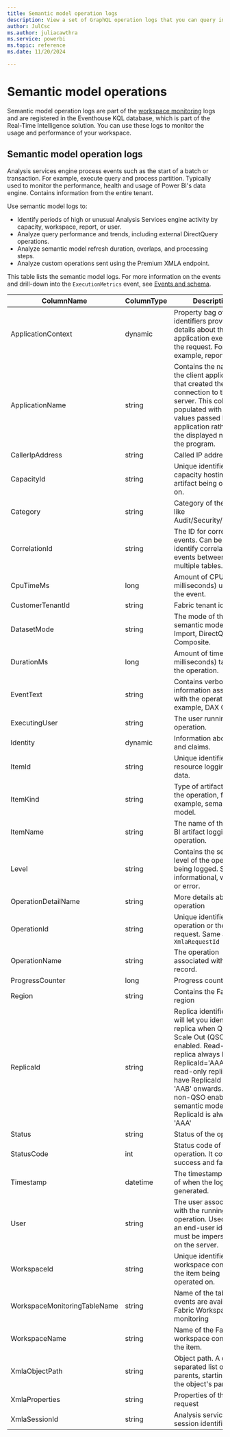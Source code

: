```yaml
---
title: Semantic model operation logs
description: View a set of GraphQL operation logs that you can query in your Fabric workspace monitoring database.
author: JulCsc
ms.author: juliacawthra
ms.service: powerbi
ms.topic: reference
ms.date: 11/20/2024

---
```


# Semantic model operations

Semantic model operation logs are part of the [workspace monitoring](/fabric/get-started/workspace-monitoring-overview) logs and are registered in the Eventhouse KQL database, which is part of the Real-Time Intelligence solution. You can use these logs to monitor the usage and performance of your workspace.

## Semantic model operation logs

Analysis services engine process events such as the start of a batch or transaction. For example, execute query and process partition. Typically used to monitor the performance, health and usage of Power BI's data engine. Contains information from the entire tenant.

Use semantic model logs to:

* Identify periods of high or unusual Analysis Services engine activity by capacity, workspace, report, or user.
* Analyze query performance and trends, including external DirectQuery operations.
* Analyze semantic model refresh duration, overlaps, and processing steps.
* Analyze custom operations sent using the Premium XMLA endpoint.

This table lists the semantic model logs. For more information on the events and drill-down into the `ExecutionMetrics` event, see [Events and schema](/power-bi/transform-model/log-analytics/desktop-log-analytics-configure#events-and-schema).

| ColumnName | ColumnType | Description |
|--|--|--|
| ApplicationContext | dynamic | Property bag of unique identifiers providing details about the application executing the request. For example, report ID. |
| ApplicationName | string | Contains the name of the client application that created the connection to the server. This column is populated with the values passed by the application rather than the displayed name of the program. |
| CallerIpAddress | string | Called IP address |
| CapacityId | string | Unique identifier of the capacity hosting the artifact being operated on. |
| Category | string | Category of the events, like Audit/Security/Request. |
| CorrelationId | string | The ID for correlated events. Can be used to identify correlated events between multiple tables. |
| CpuTimeMs | long | Amount of CPU time (in milliseconds) used by the event. |
| CustomerTenantId | string | Fabric tenant identifier |
| DatasetMode | string | The mode of the semantic model. Import, DirectQuery, or Composite. |
| DurationMs | long | Amount of time (in milliseconds) taken by the   operation. |
| EventText | string | Contains verbose information associated with the   operation, for example, DAX Query. |
| ExecutingUser | string | The user running the operation. |
| Identity | dynamic | Information about user and claims. |
| ItemId | string | Unique identifier of the resource logging the data. |
| ItemKind | string | Type of artifact logging the operation, for example, semantic model. |
| ItemName | string | The name of the Power BI artifact logging this   operation. |
| Level | string | Contains the severity level of the operation being logged. Success, informational, warning, or error. |
| OperationDetailName | string | More details about the operation |
| OperationId | string | Unique identifier of the operation or the request. Same as `XmlaRequestId` |
| OperationName | string | The operation associated with the log record. |
| ProgressCounter | long | Progress counter |
| Region | string | Contains the Fabric region |
| ReplicaId | string | Replica identifier that will let you identify the replica when Query Scale Out (QSO) is enabled. Read-write replica always has ReplicaId='AAA' and read-only replicas have ReplicaId starting 'AAB' onwards. For non-QSO enabled semantic models the ReplicaId is always 'AAA' |
| Status | string | Status of the operation. |
| StatusCode | int | Status code of the operation. It covers success and failure. |
| Timestamp | datetime | The timestamp (UTC) of when the log was generated. |
| User | string | The user associated with the running operation. Used when an end-user identity must be impersonated on the server. |
| WorkspaceId | string | Unique identifier of the workspace containing the item being operated on. |
| WorkspaceMonitoringTableName | string | Name of the table the events are available in Fabric Workspace monitoring |
| WorkspaceName | string | Name of the Fabric workspace containing the item. |
| XmlaObjectPath | string | Object path. A comma-separated list of parents, starting with the object's parent. |
| XmlaProperties | string | Properties of the XMLA request |
| XmlaSessionId | string | Analysis services session identifier |

